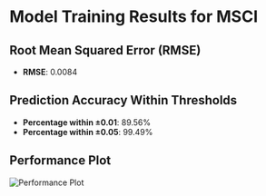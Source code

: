 # Model Training Results for MSCI

## Root Mean Squared Error (RMSE)
- **RMSE**: 0.0084

## Prediction Accuracy Within Thresholds
- **Percentage within ±0.01**: 89.56%
- **Percentage within ±0.05**: 99.49%

## Performance Plot
![Performance Plot](../imgs/MSCI.png)
